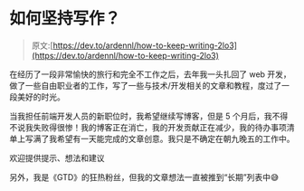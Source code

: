 # 如何坚持写作？

> 原文:[https://dev.to/ardennl/how-to-keep-writing-2lo3](https://dev.to/ardennl/how-to-keep-writing-2lo3)

在经历了一段非常愉快的旅行和完全不工作之后，去年我一头扎回了 web 开发，做了一些自由职业者的工作，写了一些与技术/开发相关的文章和教程，度过了一段美好的时光。

当我担任前端开发人员的新职位时，我希望继续写博客，但是 5 个月后，我不得不说我失败得很惨！我的博客正在消亡，我的开发贡献正在减少，我的待办事项清单上写满了我希望有一天能完成的文章创意。我只是不确定在朝九晚五的工作中。

欢迎提供提示、想法和建议

另外，我是《GTD》的狂热粉丝，但我的文章想法一直被推到“长期”列表中😅